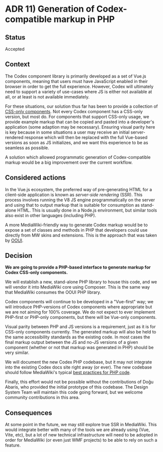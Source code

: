 # ADR 11) Generation of Codex-compatible markup in PHP

## Status

Accepted

## Context

The Codex component library is primarily developed as a set of Vue.js
components, meaning that users must have JavaScript enabled in their browser in
order to get the full experience.  However, Codex will ultimately need to
support a variety of use-cases where JS is either not available at all, or at
least is not available immediately.

For these situations, our solution thus far has been to provide a collection of
[CSS-only components](./05-adr-css-components.md). Not every Codex component has
a CSS-only version, but most do. For components that support CSS-only usage, we
provide example markup that can be copied and pasted into a developer's
application (some adaption may be necessary). Ensuring visual parity here is key
because in some situations a user may receive an initial server-rendered
response which will then be replaced with the full Vue-based versions as soon as
JS initializes, and we want this experience to be as seamless as possible.

A solution which allowed programmatic generation of Codex-compatible markup would
be a big improvement over the current workflow.

## Considered actions

In the Vue.js ecosystem, the preferred way of pre-generating HTML for a
client-side application is known as *server-side rendering* (SSR). This process
involves running the V8 JS engine programmatically on the server and using that
to output markup that is suitable for consumption as stand-alone HTML. This is
usually done in a Node.js environment, but similar tools also exist in other
languages (including PHP).

A more MediaWiki-friendly way to generate Codex markup would be to expose a set
of classes and methods in PHP that developers could use directly from MW skins
and extensions. This is the approach that was taken by [OOUI][def].

## Decision

**We are going to provide a PHP-based interface to generate markup for Codex
CSS-only components.**

We will establish a new, stand-alone PHP library to house this code, and we will
vendor it into MediaWiki core using Composer. This is the same way that MediaWiki
consumes the OOUI PHP library.

Codex components will continue to be developed in a "Vue-first" way; we will
introduce PHP-versions of Codex components where appropriate but we are not aiming
for 100% coverage. We do not expect to ever implement PHP-first or PHP-only
components, but there will be Vue-only components.

Visual parity between PHP and JS versions is a requirement, just as it is for
CSS-only components currently. The generated markup will also be held to the
same accessibility standards as the existing code. In most cases the final
markup output between the JS and no-JS versions of a given component (whether
or not that markup was generated in PHP) should be very similar.

We will document the new Codex PHP codebase, but it may not integrate into the
existing Codex docs site right away (or ever). The new codebase should follow
MediaWiki's typical [best practices for PHP code][def2].

Finally, this effort would not be possible without the contributions of Doğu
Abaris, who provided the initial prototype of this codebase. The Design System
Team will maintain this code going forward, but we welcome community
contributions in this area.

## Consequences

At some point in the future, we may still explore true SSR in MediaWiki. This would
integrate better with many of the tools we are already using (Vue, Vite, etc), but
a lot of new technical infrastructure will need to be adopted in order for MediaWiki
(or even just WMF projects) to be able to rely on such a feature.


[def]: https://github.com/wikimedia/oojs-ui/tree/master/php
[def2]: https://www.mediawiki.org/wiki/Manual:Coding_conventions/PHP